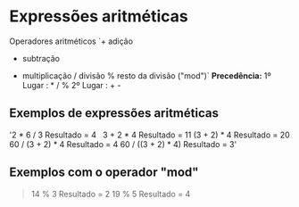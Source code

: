 # Expressões aritméticas
Operadores aritméticos
`+ adição
- subtração
* multiplicação
/ divisão
% resto da divisão ("mod")`
**Precedência:** 1º Lugar : * / %
                 2º Lugar : + -
  
## Exemplos de expressões aritméticas
'2 * 6 / 3 Resultado = 4 &nbsp;
3 + 2 * 4 Resultado = 11
(3 + 2) * 4 Resultado = 20
60 / (3 + 2) * 4 Resultado = 4
60 / ((3 + 2) * 4) Resultado = 3'

## Exemplos com o operador "mod"
> 14 % 3 Resultado = 2
> 19 % 5 Resultado = 4
